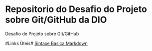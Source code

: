 # Repositorio do Desafio do Projeto sobre Git/GitHub da DIO
Desafio de Projeto sobre Git/GitHub

#Links Úteis#
[Sintaxe Basica Markdown](https://markdown.net.br/sintaxe-basica/)
